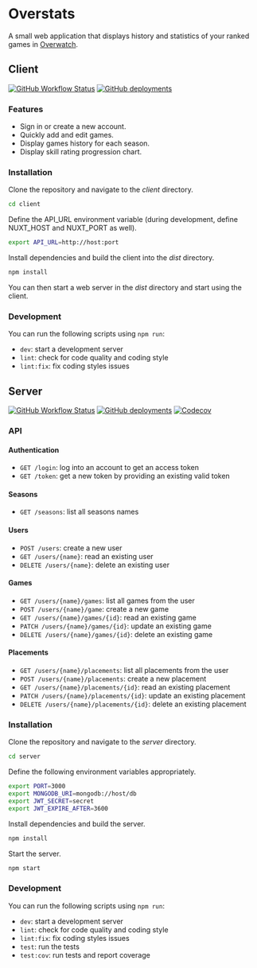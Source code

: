 # Overstats
A small web application that displays history and statistics of your ranked games in [Overwatch](https://playoverwatch.com).

## Client

[![GitHub Workflow Status](https://img.shields.io/github/workflow/status/loriswit/overstats/Client%20CI)](https://github.com/loriswit/overstats/actions?query=workflow%3A%22Client+CI%22)
[![GitHub deployments](https://img.shields.io/github/deployments/loriswit/overstats/Production?label=deploy)](https://overstats.now.sh)

### Features

- Sign in or create a new account.
- Quickly add and edit games.
- Display games history for each season.
- Display skill rating progression chart.

### Installation

Clone the repository and navigate to the *client* directory.
```sh
cd client
```

Define the API_URL environment variable (during development, define NUXT_HOST and NUXT_PORT as well).
```sh
export API_URL=http://host:port
```

Install dependencies and build the client into the *dist* directory.
```sh
npm install
```

You can then start a web server in the *dist* directory and start using the client.

### Development

You can run the following scripts using `npm run`:
- `dev`: start a development server
- `lint`: check for code quality and coding style
- `lint:fix`: fix coding styles issues

## Server

[![GitHub Workflow Status](https://img.shields.io/github/workflow/status/loriswit/overstats/Server%20CI)](https://github.com/loriswit/overstats/actions?query=workflow%3A%22Server+CI%22)
[![GitHub deployments](https://img.shields.io/github/deployments/loriswit/overstats/overstats-server?label=deploy)](https://overstats-server.herokuapp.com)
[![Codecov](https://img.shields.io/codecov/c/gh/loriswit/overstats)](https://codecov.io/gh/loriswit/overstats)

### API

#### Authentication
- `GET /login`: log into an account to get an access token
- `GET /token`: get a new token by providing an existing valid token

#### Seasons
- `GET /seasons`: list all seasons names

#### Users
- `POST /users`: create a new user
- `GET /users/{name}`: read an existing user
- `DELETE /users/{name}`: delete an existing user

#### Games
- `GET /users/{name}/games`: list all games from the user
- `POST /users/{name}/game`: create a new game
- `GET /users/{name}/games/{id}`: read an existing game
- `PATCH /users/{name}/games/{id}`: update an existing game
- `DELETE /users/{name}/games/{id}`: delete an existing game

#### Placements
- `GET /users/{name}/placements`: list all placements from the user
- `POST /users/{name}/placements`: create a new placement
- `GET /users/{name}/placements/{id}`: read an existing placement
- `PATCH /users/{name}/placements/{id}`: update an existing placement
- `DELETE /users/{name}/placements/{id}`: delete an existing placement

### Installation

Clone the repository and navigate to the *server* directory.
```sh
cd server
```

Define the following environment variables appropriately.
```sh
export PORT=3000
export MONGODB_URI=mongodb://host/db
export JWT_SECRET=secret
export JWT_EXPIRE_AFTER=3600
```

Install dependencies and build the server.
```sh
npm install
```

Start the server.
```sh
npm start
```

### Development

You can run the following scripts using `npm run`:
- `dev`: start a development server
- `lint`: check for code quality and coding style
- `lint:fix`: fix coding styles issues
- `test`: run the tests
- `test:cov`: run tests and report coverage
